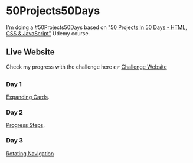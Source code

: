 # 50Projects50Days

I'm doing a #50Projects50Days based on ["50 Projects In 50 Days - HTML, CSS & JavaScript"](https://www.udemy.com/course/50-projects-50-days/) Udemy course.

## Live Website

Check my progress with the challenge here 👉 [Challenge Website](https://eligarlo-50projects50days.netlify.app/)

### Day 1

[Expanding Cards](https://github.com/eligarlo/50Projects50Days/tree/master/public/Day%201%20-%20Expanding%20Cards).

### Day 2

[Progress Steps](https://github.com/eligarlo/50Projects50Days/tree/master/public/Day%202%20-%20Progress%20Steps).

### Day 3

[Rotating Navigation](https://github.com/eligarlo/50Projects50Days/tree/master/public/Day%203%20-%Rotating%Navigation)
